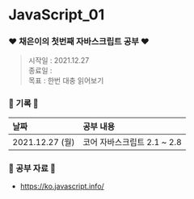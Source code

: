 # JavaScript_01

### ❤ 채은이의 첫번째 자바스크립트 공부 ❤

> 시작일 : 2021.12.27  
> 종료일 :  
> 목표 : 한번 대충 읽어보기

### 🖤 기록 🖤

| 날짜            | 공부 내용                   |
| :-------------- | :-------------------------- |
| 2021.12.27 (월) | 코어 자바스크립트 2.1 ~ 2.8 |

### 🤍 공부 자료 🤍

- https://ko.javascript.info/
